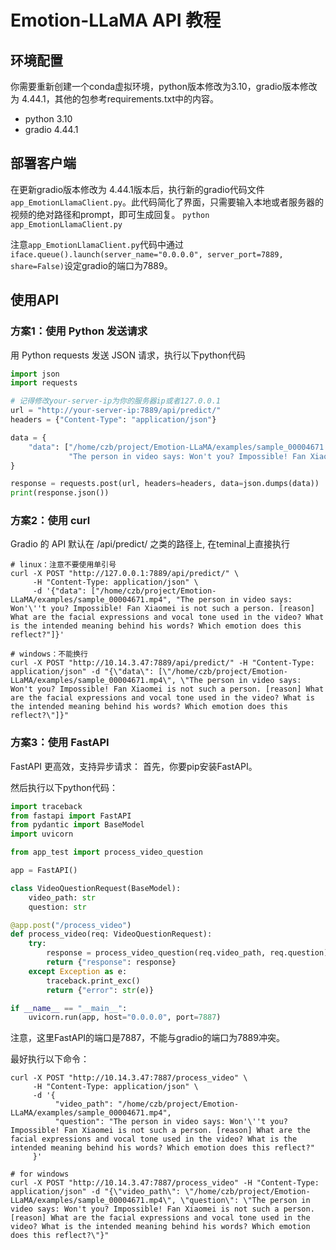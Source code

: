 # Emotion-LLaMA API 教程
## 环境配置
你需要重新创建一个conda虚拟环境，python版本修改为3.10，gradio版本修改为 4.44.1，其他的包参考requirements.txt中的内容。
- python 3.10
- gradio 4.44.1

## 部署客户端
在更新gradio版本修改为 4.44.1版本后，执行新的gradio代码文件`app_EmotionLlamaClient.py`。此代码简化了界面，只需要输入本地或者服务器的视频的绝对路径和prompt，即可生成回复。
`python app_EmotionLlamaClient.py`

注意`app_EmotionLlamaClient.py`代码中通过`iface.queue().launch(server_name="0.0.0.0", server_port=7889, share=False)`设定gradio的端口为7889。

## 使用API
### 方案1：使用 Python 发送请求
用 Python requests 发送 JSON 请求，执行以下python代码
```python
import json
import requests

# 记得修改your-server-ip为你的服务器ip或者127.0.0.1
url = "http://your-server-ip:7889/api/predict/"
headers = {"Content-Type": "application/json"}

data = {
    "data": ["/home/czb/project/Emotion-LLaMA/examples/sample_00004671.mp4",
             "The person in video says: Won't you? Impossible! Fan Xiaomei is not such a person. [reason] What are the facial expressions and vocal tone used in the video? What is the intended meaning behind his words? Which emotion does this reflect?"]
}

response = requests.post(url, headers=headers, data=json.dumps(data))
print(response.json())
```

### 方案2：使用 curl 
Gradio 的 API 默认在 /api/predict/ 之类的路径上, 在teminal上直接执行
```
# linux：注意不要使用单引号 
curl -X POST "http://127.0.0.1:7889/api/predict/" \
     -H "Content-Type: application/json" \
     -d '{"data": ["/home/czb/project/Emotion-LLaMA/examples/sample_00004671.mp4", "The person in video says: Won'\''t you? Impossible! Fan Xiaomei is not such a person. [reason] What are the facial expressions and vocal tone used in the video? What is the intended meaning behind his words? Which emotion does this reflect?"]}'

# windows：不能换行
curl -X POST "http://10.14.3.47:7889/api/predict/" -H "Content-Type: application/json" -d "{\"data\": [\"/home/czb/project/Emotion-LLaMA/examples/sample_00004671.mp4\", \"The person in video says: Won't you? Impossible! Fan Xiaomei is not such a person. [reason] What are the facial expressions and vocal tone used in the video? What is the intended meaning behind his words? Which emotion does this reflect?\"]}"
```

### 方案3：使用 FastAPI
FastAPI 更高效，支持异步请求：
首先，你要pip安装FastAPI。

然后执行以下python代码：
```python
import traceback
from fastapi import FastAPI
from pydantic import BaseModel
import uvicorn

from app_test import process_video_question

app = FastAPI()

class VideoQuestionRequest(BaseModel):
    video_path: str
    question: str

@app.post("/process_video")
def process_video(req: VideoQuestionRequest):
    try:
        response = process_video_question(req.video_path, req.question)
        return {"response": response}
    except Exception as e:
        traceback.print_exc()  
        return {"error": str(e)}

if __name__ == "__main__":
    uvicorn.run(app, host="0.0.0.0", port=7887)
```

注意，这里FastAPI的端口是7887，不能与gradio的端口为7889冲突。

最好执行以下命令：
```
curl -X POST "http://10.14.3.47:7887/process_video" \
     -H "Content-Type: application/json" \
     -d '{
          "video_path": "/home/czb/project/Emotion-LLaMA/examples/sample_00004671.mp4",
          "question": "The person in video says: Won'\''t you? Impossible! Fan Xiaomei is not such a person. [reason] What are the facial expressions and vocal tone used in the video? What is the intended meaning behind his words? Which emotion does this reflect?"
     }'

# for windows
curl -X POST "http://10.14.3.47:7887/process_video" -H "Content-Type: application/json" -d "{\"video_path\": \"/home/czb/project/Emotion-LLaMA/examples/sample_00004671.mp4\", \"question\": \"The person in video says: Won't you? Impossible! Fan Xiaomei is not such a person. [reason] What are the facial expressions and vocal tone used in the video? What is the intended meaning behind his words? Which emotion does this reflect?\"}"
```
